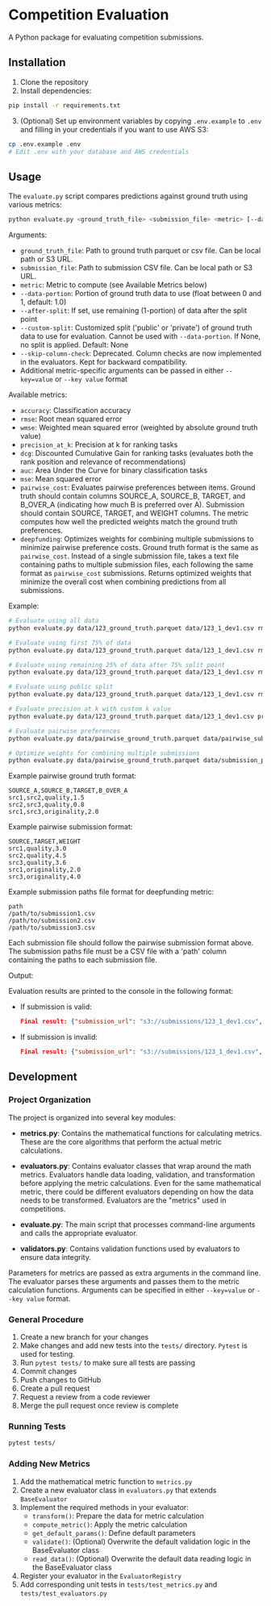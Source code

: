 # Competition Evaluation

A Python package for evaluating competition submissions.

## Installation

1. Clone the repository
2. Install dependencies:
```bash
pip install -r requirements.txt
```

3. (Optional) Set up environment variables by copying `.env.example` to `.env` and filling in your credentials if you want to use AWS S3:
```bash
cp .env.example .env
# Edit .env with your database and AWS credentials
```

## Usage

The `evaluate.py` script compares predictions against ground truth using various metrics:

```bash
python evaluate.py <ground_truth_file> <submission_file> <metric> [--data-portion PORTION] [--after-split] [--custom-split SPLIT_TYPE] [additional metric-specific arguments]
```

Arguments:
- `ground_truth_file`: Path to ground truth parquet or csv file. Can be local path or S3 URL.
- `submission_file`: Path to submission CSV file. Can be local path or S3 URL.
- `metric`: Metric to compute (see Available Metrics below)
- `--data-portion`: Portion of ground truth data to use (float between 0 and 1, default: 1.0)
- `--after-split`: If set, use remaining (1-portion) of data after the split point
- `--custom-split`: Customized split ('public' or 'private') of ground truth data to use for evaluation. Cannot be used with `--data-portion`. If None, no split is applied. Default: None
- `--skip-column-check`: Deprecated. Column checks are now implemented in the evaluators. Kept for backward compatibility.
- Additional metric-specific arguments can be passed in either `--key=value` or `--key value` format

Available metrics:
- `accuracy`: Classification accuracy
- `rmse`: Root mean squared error
- `wmse`: Weighted mean squared error (weighted by absolute ground truth value)
- `precision_at_k`: Precision at k for ranking tasks
- `dcg`: Discounted Cumulative Gain for ranking tasks (evaluates both the rank position and relevance of recommendations)
- `auc`: Area Under the Curve for binary classification tasks
- `mse`: Mean squared error
- `pairwise_cost`: Evaluates pairwise preferences between items. Ground truth should contain columns SOURCE_A, SOURCE_B, TARGET, and B_OVER_A (indicating how much B is preferred over A). Submission should contain SOURCE, TARGET, and WEIGHT columns. The metric computes how well the predicted weights match the ground truth preferences.
- `deepfunding`: Optimizes weights for combining multiple submissions to minimize pairwise preference costs. Ground truth format is the same as `pairwise_cost`. Instead of a single submission file, takes a text file containing paths to multiple submission files, each following the same format as `pairwise_cost` submissions. Returns optimized weights that minimize the overall cost when combining predictions from all submissions.

Example:
```bash
# Evaluate using all data
python evaluate.py data/123_ground_truth.parquet data/123_1_dev1.csv rmse

# Evaluate using first 75% of data
python evaluate.py data/123_ground_truth.parquet data/123_1_dev1.csv rmse --data-portion 0.75

# Evaluate using remaining 25% of data after 75% split point
python evaluate.py data/123_ground_truth.parquet data/123_1_dev1.csv rmse --data-portion 0.75 --after-split

# Evaluate using public split
python evaluate.py data/123_ground_truth.parquet data/123_1_dev1.csv rmse --custom-split public

# Evaluate precision at k with custom k value
python evaluate.py data/123_ground_truth.parquet data/123_1_dev1.csv precision_at_k --topk=10

# Evaluate pairwise preferences
python evaluate.py data/pairwise_ground_truth.parquet data/pairwise_submission.csv pairwise_cost

# Optimize weights for combining multiple submissions
python evaluate.py data/pairwise_ground_truth.parquet data/submission_paths.csv deepfunding
```

Example pairwise ground truth format:
```csv
SOURCE_A,SOURCE_B,TARGET,B_OVER_A
src1,src2,quality,1.5
src2,src3,quality,0.8
src1,src3,originality,2.0
```

Example pairwise submission format:
```csv
SOURCE,TARGET,WEIGHT
src1,quality,3.0
src2,quality,4.5
src3,quality,3.6
src1,originality,2.0
src3,originality,4.0
```

Example submission paths file format for deepfunding metric:
```csv
path
/path/to/submission1.csv
/path/to/submission2.csv
/path/to/submission3.csv
```
Each submission file should follow the pairwise submission format above. The submission paths file must be a CSV file with a 'path' column containing the paths to each submission file.

Output:

Evaluation results are printed to the console in the following format:

- If submission is valid: 
  ```json
  Final result: {"submission_url": "s3://submissions/123_1_dev1.csv", "status": 200, "error_reason": "", "final_result": 0.996}
  ```

- If submission is invalid:
  ```json
  Final result: {"submission_url": "s3://submissions/123_1_dev1.csv", "status": 400, "error_reason": "Input arrays cannot contain missing values (NaN)", "final_result": ""}
  ```

## Development

### Project Organization

The project is organized into several key modules:

- **metrics.py**: Contains the mathematical functions for calculating metrics. These are the core algorithms that perform the actual metric calculations.

- **evaluators.py**: Contains evaluator classes that wrap around the math metrics. Evaluators handle data loading, validation, and transformation before applying the metric calculations. Even for the same mathematical metric, there could be different evaluators depending on how the data needs to be transformed. Evaluators are the "metrics" used in competitions.

- **evaluate.py**: The main script that processes command-line arguments and calls the appropriate evaluator.

- **validators.py**: Contains validation functions used by evaluators to ensure data integrity.

Parameters for metrics are passed as extra arguments in the command line. The evaluator parses these arguments and passes them to the metric calculation functions. Arguments can be specified in either `--key=value` or `--key value` format.

### General Procedure
1. Create a new branch for your changes
2. Make changes and add new tests into the `tests/` directory. `Pytest` is used for testing.
3. Run `pytest tests/` to make sure all tests are passing
4. Commit changes
5. Push changes to GitHub
6. Create a pull request
7. Request a review from a code reviewer
8. Merge the pull request once review is complete

### Running Tests
```bash
pytest tests/
```

### Adding New Metrics
1. Add the mathematical metric function to `metrics.py`
2. Create a new evaluator class in `evaluators.py` that extends `BaseEvaluator`
3. Implement the required methods in your evaluator:
   - `transform()`: Prepare the data for metric calculation
   - `compute_metric()`: Apply the metric calculation
   - `get_default_params()`: Define default parameters
   - `validate()`: (Optional) Overwrite the default validation logic in the BaseEvaluator class
   - `read_data()`: (Optional) Overwrite the default data reading logic in the BaseEvaluator class
4. Register your evaluator in the `EvaluatorRegistry`
5. Add corresponding unit tests in `tests/test_metrics.py` and `tests/test_evaluators.py`



